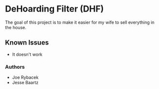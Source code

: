 # DeHoarding Filter (DHF)

The goal of this project is to make it easier for my wife to sell everything in the house.

## Known Issues

* It doesn't work

### Authors

* Joe Rybacek
* Jesse Baartz